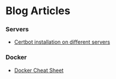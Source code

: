 # Blog Articles

### Servers

- [Certbot installation on different servers](/blog/certbot.html)

### Docker

- [Docker Cheat Sheet](/blog/docker_cheat_sheet.html)
